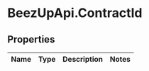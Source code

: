 # BeezUpApi.ContractId

## Properties
Name | Type | Description | Notes
------------ | ------------- | ------------- | -------------


